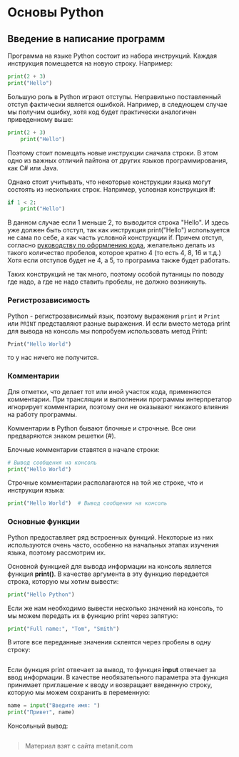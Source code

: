 # Основы Python

## Введение в написание программ

Программа на языке Python состоит из набора инструкций. Каждая инструкция помещается на новую строку. Например:

```py
print(2 + 3) 
print("Hello")
```

Большую роль в Python играют отступы. Неправильно поставленный отступ фактически является ошибкой. Например, в следующем случае мы получим ошибку, хотя код будет практически аналогичен приведенному выше:

```py
print(2 + 3) 
    print("Hello")
```

Поэтому стоит помещать новые инструкции сначала строки. В этом одно из важных отличий пайтона от других языков программирования, как C# или Java.

Однако стоит учитывать, что некоторые конструкции языка могут состоять из нескольких строк. Например, условная конструкция **if**:

```py
if 1 < 2:
    print("Hello")
```

В данном случае если 1 меньше 2, то выводится строка "Hello". И здесь уже должен быть отступ, так как инструкция print("Hello") используется не сама по себе, а как часть условной конструкции if. Причем отступ, согласно [руководству по оформлению кода](https://www.python.org/dev/peps/pep-0008/), желательно делать из такого количество пробелов, которое кратно 4 (то есть 4, 8, 16 и т.д.) Хотя если отступов будет не 4, а 5, то программа также будет работать.

Таких конструкций не так много, поэтому особой путаницы по поводу где надо, а где не надо ставить пробелы, не должно возникнуть.

### Регистрозависимость

Python - регистрозависимый язык, поэтому выражения `print` и `Print` или `PRINT` представляют разные выражения. И если вместо метода print для вывода на консоль мы попробуем использовать метод Print:

```py
Print("Hello World")
```

то у нас ничего не получится.

### Комментарии

Для отметки, что делает тот или иной участок кода, применяются комментарии. При трансляции и выполнении программы интерпретатор игнорирует комментарии, поэтому они не оказывают никакого влияния на работу программы.

Комментарии в Python бывают блочные и строчные. Все они предваряются знаком решетки (#).

Блочные комментарии ставятся в начале строки:

```py
# Вывод сообщения на консоль
print("Hello World")
```

Строчные комментарии располагаются на той же строке, что и инструкции языка:

```py
print("Hello World")  # Вывод сообщения на консоль
```

### Основные функции

Python предоставляет ряд встроенных функций. Некоторые из них используются очень часто, особенно на начальных этапах изучения языка, поэтому рассмотрим их.

Основной функцией для вывода информации на консоль является функция **print()**. В качестве аргумента в эту функцию передается строка, которую мы хотим вывести:

```py
print("Hello Python")
```

Если же нам необходимо вывести несколько значений на консоль, то мы можем передать их в функцию print через запятую:

```py
print("Full name:", "Tom", "Smith")
```

В итоге все переданные значения склеятся через пробелы в одну строку:

```

```

Если функция print отвечает за вывод, то функция **input** отвечает за ввод информации. В качестве необязательного параметра эта функция принимает приглашение к вводу и возвращает введенную строку, которую мы можем сохранить в переменную:

```py
name = input("Введите имя: ")
print("Привет", name)
```

Консольный вывод:

```

```


> Материал взят с сайта metanit.com